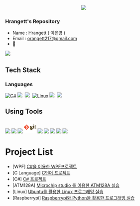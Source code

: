 <!--
**Hrangett/Hrangett** is a ✨ _special_ ✨ repository because its `README.md` (this file) appears on your GitHub profile.

Here are some ideas to get you started:

- 🔭 I’m currently working on ...
- 🌱 I’m currently learning ...
- 👯 I’m looking to collaborate on ...
- 🤔 I’m looking for help with ...
- 💬 Ask me about ...
- 📫 How to reach me: ...
- 😄 Pronouns: ...
- ⚡ Fun fact: ...
-->

<p align='center'>
  <a href="https://github.com/Hrangett">
    <img src="https://capsule-render.vercel.app/api?type=waving&color=gradient&fontColor=FFFFFF&height=300&section=header&text=Study%20Repository&fontSize=50"/>
  </a>
</p>

### Hrangett's Repository
- Name : Hrangett ( 이은영 )
- Email : orangett217@gmail.com
- 🌱


<img src="https://github-readme-stats.vercel.app/api?username=Hrangett&theme=synthwave&show_icons=true"/>

<!--<img src="https://github-readme-stats.vercel.app/api/top-langs/?username=Hrangett&theme=synthwave&layout=compact"/>-->

## Tech Stack
<h3>Languages</h3>
<p>
  <a href="https://github.com/Hrangett/Study-WPF.git" target="_blank"><img alt="C#" src="https://img.shields.io/badge/c%23-%23239120.svg?style=flat&logo=c-sharp&logoColor=white"/></a>
  <img src="https://img.shields.io/badge/C-A8B9CC?style=flat-square&logo=C&logoColor=white"/></a>&nbsp 
  <img src="https://img.shields.io/badge/C++-00599C?style=flat-square&logo=C%2B%2B&logoColor=white"/></a>&nbsp 
  <a href="https://github.com/Hrangett/Linux_ububtu" target="_blank"><img alt="Linux"   src="https://img.shields.io/badge/Linux-%FCC624.svg?style=flat&logo=Linux&logoColor=white"/></a>
  <img src="https://img.shields.io/badge/Python-3766AB?style=flat-square&logo=Python&logoColor=white"/></a>&nbsp
  <img src="https://img.shields.io/badge/Raspberrypi-A22846?style=flat-square&logo=Raspberrypi&logoColor=white"/></a>&nbsp
</p>

## Using Tools

<p align='left'>
    <img height="40" src="https://img.icons8.com/color/48/000000/visual-studio-2019.png">
    <img height="40" src="https://img.icons8.com/fluent/48/000000/visual-studio-code-2019.png">
    <img height="40" src="https://d1jnx9ba8s6j9r.cloudfront.net/blog/wp-content/uploads/2019/10/logo.png">
    <img height="40" src="https://github.com/Pythunder/explore/blob/80688e429a7d4ef2fca1e82350fe8e3517d3494d/topics/git/git.png">
    <img height="40" src="https://upload.wikimedia.org/wikipedia/commons/b/b6/PuTTY_icon_128px.png">
    <img height="40" src="https://img.icons8.com/color/48/000000/raspberry-pi.png">
    <img height="40" src="https://mosquitto.org/stickers/mosquitto-mono.png">
    <img height="40" src="https://img.icons8.com/fluent/48/000000/vmware-workstation-player.png">
    <img height="40" src="https://taiwebs.com/upload/icons/vnc-connect-enterprise220-220.png">
</p>

# Project List
- [WPF] [C#을 이용한 WPF프로젝트](https://github.com/Hrangett/Study-WPF/tree/main/portfolio)
- [C Language] [C언어 프로젝트](https://github.com/AellimSun/Cereal_ERP)
- [C#] [C# 프로젝트](https://github.com/AellimSun/Cereal_ERP)
- [ATM128A] [Microchip studio 를 이용한 ATM128A 실습](https://github.com/Hrangett/ATM128A_MicrochipStudio)
- [Linux] [Ubuntu를 활용한 Linux 프로그래밍 실습](https://github.com/Hrangett/Linux_ububtu)
- [Raspberrypi] [Raspberrypi와 Python을 활용한 프로그래밍 실습](https://github.com/Hrangett/Raspberry-pi)
